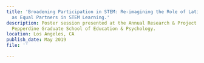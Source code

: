 ```yaml
---
title: 'Broadening Participation in STEM: Re-imagining the Role of Latino Parents
  as Equal Partners in STEM Learning.'
description: Poster session presented at the Annual Research & Project Symposium of
  Pepperdine Graduate School of Education & Psychology.
location: Los Angeles, CA
publish_date: May 2019
file: ''

---
```

